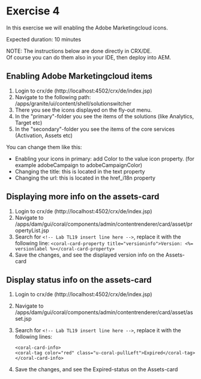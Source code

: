 # Exercise 4

In this exercise we will enabling the Adobe Marketingcloud icons.

Expected duration: 10 minutes

NOTE: The instructions below are done directly in CRX/DE.  
Of course you can do them also in your IDE, then deploy into AEM.

## Enabling Adobe Marketingcloud items

1. Login to crx/de (http://localhost:4502/crx/de/index.jsp)
2. Navigate to the following path: /apps/granite/ui/content/shell/solutionswitcher
3. There you see the icons displayed on the fly-out menu.
4. In the "primary"-folder you see the items of the solutions (like Analytics, Target etc)
5. In the "secondary"-folder you see the items of the core services (Activation, Assets etc)

You can change them like this:
- Enabling your icons in primary: add Color to the value icon property. (for example adobeCampaign to adobeCampaignColor)
- Changing the title: this is located in the text property
- Changing the url: this is located in the href_i18n property

## Displaying more info on the assets-card

 1. Login to crx/de (http://localhost:4502/crx/de/index.jsp)
 2. Navigate to /apps/dam/gui/coral/components/admin/contentrenderer/card/asset/propertyList.jsp
 3. Search for `<!-- Lab TL19 insert line here -->`, replace it with the following line:
 `<coral-card-property title="versioninfo">Version: <%= versionlabel %></coral-card-property>`  
 4. Save the changes, and see the displayed version info on the Assets-card

## Display status info on the assets-card

1. Login to crx/de (http://localhost:4502/crx/de/index.jsp)
2. Navigate to /apps/dam/gui/coral/components/admin/contentrenderer/card/asset/asset.jsp
3. Search for `<!-- Lab TL19 insert line here -->`, replace it with the following lines:

    `<coral-card-info>`  
      `<coral-tag color="red" class="u-coral-pullLeft">Expired</coral-tag>`  
    `</coral-card-info>`

4. Save the changes, and see the Expired-status on the Assets-card
